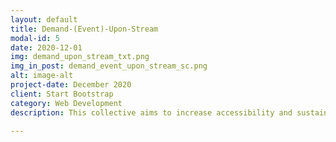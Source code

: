 ```yaml
---
layout: default
title: Demand-(Event)-Upon-Stream
modal-id: 5
date: 2020-12-01
img: demand_upon_stream_txt.png
img_in_post: demand_event_upon_stream_sc.png
alt: image-alt
project-date: December 2020
client: Start Bootstrap
category: Web Development
description: This collective aims to increase accessibility and sustainability of the Arts, Culture and Knowledge, hence practical and viable methods of demand exposition for their future experiences, they would like to be part of. <br><br> Audience can demand a performance upon a listen/stream or , eg. a concert. <p><strong><a href="https://www.youtube.com/watch?v=sKhhBP57Tzc" target="_blank"> Linked here</a></strong>  is a screen recording of an app, recently developed and shared with <a href="https://community.spotify.com/t5/Live-Ideas/Demand-Event-Performance-Upon-Stream-Listen/idc-p/5102635#M210983" target="_blank"><strong>Spotify</strong></a> Bandcamp, Soundcloud and <a href="https://community.resonate.is/t/future-of-art-events/895" target="_blank"><strong>resonate.is.</strong></a> <br><br> This proof of concept is developed to demonstrate its viability and a potential user interaction. <br><br> Our approach will be competetive-cooperative all along, and this shall be an observable example of it. Hence, this concept is also an act of encouragement for the potential enabler platforms on their potential feature/integration roadmaps to further care about the artists with practical solutions, when they make sense. <br><br> </p>

---
```

